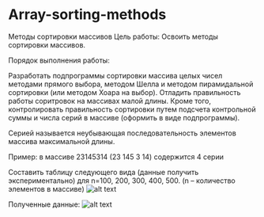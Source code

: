 # Array-sorting-methods
Методы сортировки массивов
Цель работы: Освоить методы сортировки массивов.

Порядок выполнения работы:

Разработать подпрограммы сортировки массива целых чисел методами прямого выбора, методом Шелла и методом пирамидальной сортировки (или методом Хоара на выбор).
Отладить правильность работы соритровок на массивах малой длины. Кроме того,
 контролировать правильность сортировки путем подсчета контрольной суммы и числа серий в массиве (оформить в виде подпрограммы).


Серией называется неубывающая последовательность элементов массива максимальной длины.

Пример: в массиве 23145314  (23  145   3  14) содержится  4 серии

Составить таблицу следующего вида (данные получить экспериментально) для n=100, 200, 300, 400, 500. (n – количество элементов в массиве)
![alt text](https://github.com/ssplant/Array-sorting-methods/blob/master/example.PNG "Пример")

Полученные данные:
![alt text](https://github.com/ssplant/Array-sorting-methods/blob/master/my.PNG "Методы сортировки и их сложность")

